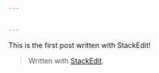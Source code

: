 ```yaml
---


---
```


<p>This is the first post written with StackEdit!</p>
<blockquote>
<p>Written with <a href="https://stackedit.io/">StackEdit</a>.</p>
</blockquote>


